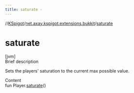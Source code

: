 ```yaml
---
title: saturate -
---
```

//[KSpigot](../index.md)/[net.axay.kspigot.extensions.bukkit](index.md)/[saturate](saturate.md)



# saturate  
[jvm]  
Brief description  


Sets the players' saturation to the current max possible value.

  
Content  
fun Player.[saturate](saturate.md)()  



